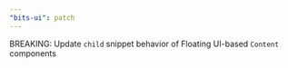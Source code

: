 ```yaml
---
"bits-ui": patch
---
```


BREAKING: Update `child` snippet behavior of Floating UI-based `Content` components

